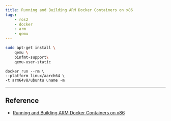 ```yaml
---
title: Running and Building ARM Docker Containers on x86 
tags:
    - ros2
    - docker
    - arm
    - qemu
---
```


```bash
sudo apt-get install \
    qemu \
    binfmt-support\
    qemu-user-static 
```

```
docker run --rm \
--platform linux/aarch64 \
-t arm64v8/ubuntu uname -m 
```
---

## Reference
- [Running and Building ARM Docker Containers on x86 ](https://www.stereolabs.com/docs/docker/building-arm-container-on-x86/)


